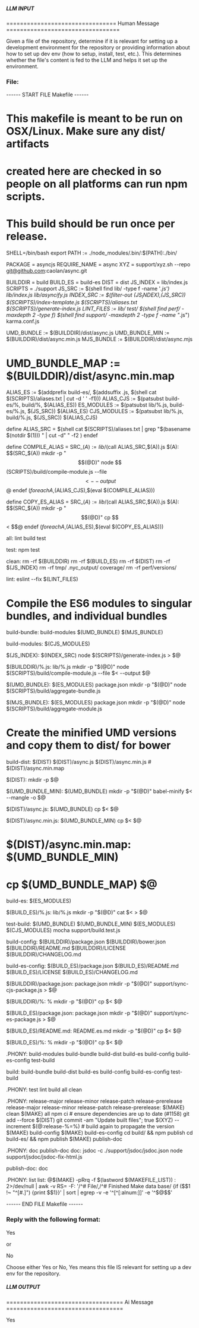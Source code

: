 ##### LLM INPUT #####
================================ Human Message =================================

Given a file of the repository, determine if it is relevant for setting up a development environment for the repository or providing information about how to set up dev env (how to setup, install, test, etc.). This determines whether the file's content is fed to the LLM and helps it set up the environment.

### File:
------ START FILE Makefile ------
# This makefile is meant to be run on OSX/Linux.  Make sure any dist/ artifacts
# created here are checked in so people on all platforms can run npm scripts.
# This build should be run once per release.

SHELL=/bin/bash
export PATH := ./node_modules/.bin/:$(PATH):./bin/

PACKAGE = asyncjs
REQUIRE_NAME = async
XYZ = support/xyz.sh --repo git@github.com:caolan/async.git

BUILDDIR = build
BUILD_ES = build-es
DIST = dist
JS_INDEX = lib/index.js
SCRIPTS = ./support
JS_SRC := $(shell find lib/ -type f -name '*.js') lib/index.js lib/asyncify.js
INDEX_SRC := $(filter-out $(JS_INDEX),$(JS_SRC)) $(SCRIPTS)/index-template.js $(SCRIPTS)/aliases.txt ${SCRIPTS}/generate-index.js
LINT_FILES := lib/ test/ $(shell find perf/ -maxdepth 2 -type f) $(shell find support/ -maxdepth 2 -type f -name "*.js") karma.conf.js

UMD_BUNDLE := $(BUILDDIR)/dist/async.js
UMD_BUNDLE_MIN := $(BUILDDIR)/dist/async.min.js
MJS_BUNDLE := $(BUILDDIR)/dist/async.mjs
# UMD_BUNDLE_MAP := $(BUILDDIR)/dist/async.min.map
ALIAS_ES := $(addprefix build-es/, $(addsuffix .js, $(shell cat $(SCRIPTS)/aliases.txt | cut -d ' ' -f1)))
ALIAS_CJS := $(patsubst build-es/%, build/%, $(ALIAS_ES))
ES_MODULES := $(patsubst lib/%.js, build-es/%.js, $(JS_SRC)) $(ALIAS_ES)
CJS_MODULES := $(patsubst lib/%.js, build/%.js,  $(JS_SRC)) $(ALIAS_CJS)

define ALIAS_SRC =
$(shell cat $(SCRIPTS)/aliases.txt | grep "$(basename $(notdir $(1))) " | cut -d" " -f2 )
endef

define COMPILE_ALIAS =
SRC_$(A) := lib/$(call ALIAS_SRC,$(A)).js
$(A): $$(SRC_$(A))
	mkdir -p "$$(@D)"
	node $$(SCRIPTS)/build/compile-module.js --file $$< --output $$@
endef
$(foreach A,$(ALIAS_CJS),$(eval $(COMPILE_ALIAS)))

define COPY_ES_ALIAS =
SRC_$(A) := lib/$(call ALIAS_SRC,$(A)).js
$(A): $$(SRC_$(A))
	mkdir -p "$$(@D)"
	cp $$< $$@
endef
$(foreach A,$(ALIAS_ES),$(eval $(COPY_ES_ALIAS)))

all: lint build test

test:
	npm test

clean:
	rm -rf $(BUILDDIR)
	rm -rf $(BUILD_ES)
	rm -rf $(DIST)
	rm -rf $(JS_INDEX)
	rm -rf tmp/ .nyc_output/ coverage/
	rm -rf perf/versions/

lint:
	eslint --fix $(LINT_FILES)

# Compile the ES6 modules to singular bundles, and individual bundles
build-bundle: build-modules $(UMD_BUNDLE) $(MJS_BUNDLE)

build-modules: $(CJS_MODULES)

$(JS_INDEX): $(INDEX_SRC)
	node $(SCRIPTS)/generate-index.js > $@

$(BUILDDIR)/%.js: lib/%.js
	mkdir -p "$(@D)"
	node $(SCRIPTS)/build/compile-module.js --file $< --output $@


$(UMD_BUNDLE): $(ES_MODULES) package.json
	mkdir -p "$(@D)"
	node $(SCRIPTS)/build/aggregate-bundle.js

$(MJS_BUNDLE): $(ES_MODULES) package.json
	mkdir -p "$(@D)"
	node $(SCRIPTS)/build/aggregate-module.js

# Create the minified UMD versions and copy them to dist/ for bower
build-dist: $(DIST) $(DIST)/async.js $(DIST)/async.min.js # $(DIST)/async.min.map

$(DIST):
	mkdir -p $@

$(UMD_BUNDLE_MIN): $(UMD_BUNDLE)
	mkdir -p "$(@D)"
	babel-minify $< --mangle -o $@

$(DIST)/async.js: $(UMD_BUNDLE)
	cp $< $@

$(DIST)/async.min.js: $(UMD_BUNDLE_MIN)
	cp $< $@

# $(DIST)/async.min.map: $(UMD_BUNDLE_MIN)
# 	cp $(UMD_BUNDLE_MAP) $@

build-es: $(ES_MODULES)

$(BUILD_ES)/%.js: lib/%.js
	mkdir -p "$(@D)"
	cat $< > $@

test-build: $(UMD_BUNDLE) $(UMD_BUNDLE_MIN) $(ES_MODULES) $(CJS_MODULES)
	mocha support/build.test.js

build-config: $(BUILDDIR)/package.json $(BUILDDIR)/bower.json $(BUILDDIR)/README.md $(BUILDDIR)/LICENSE $(BUILDDIR)/CHANGELOG.md

build-es-config: $(BUILD_ES)/package.json $(BUILD_ES)/README.md $(BUILD_ES)/LICENSE $(BUILD_ES)/CHANGELOG.md

$(BUILDDIR)/package.json: package.json
	mkdir -p "$(@D)"
	support/sync-cjs-package.js > $@

$(BUILDDIR)/%: %
	mkdir -p "$(@D)"
	cp $< $@

$(BUILD_ES)/package.json: package.json
	mkdir -p "$(@D)"
	support/sync-es-package.js > $@

$(BUILD_ES)/README.md: README.es.md
	mkdir -p "$(@D)"
	cp $< $@

$(BUILD_ES)/%: %
	mkdir -p "$(@D)"
	cp $< $@

.PHONY: build-modules build-bundle build-dist build-es build-config build-es-config test-build

build: build-bundle build-dist build-es build-config build-es-config test-build

.PHONY: test lint build all clean

.PHONY: release-major release-minor release-patch release-prerelease
release-major release-minor release-patch release-prerelease:
	$(MAKE) clean
	$(MAKE) all
	npm ci # ensure dependencies are up to date (#1158)
	git add --force $(DIST)
	git commit -am "Update built files"; true
	$(XYZ) --increment $(@:release-%=%)
	# build again to propagate the version
	$(MAKE) build-config
	$(MAKE) build-es-config
	cd build/ && npm publish
	cd build-es/ && npm publish
	$(MAKE) publish-doc

.PHONY: doc publish-doc
doc:
	jsdoc -c ./support/jsdoc/jsdoc.json
	node support/jsdoc/jsdoc-fix-html.js

publish-doc: doc

.PHONY: list
list:
	@$(MAKE) -pRrq -f $(lastword $(MAKEFILE_LIST)) : 2>/dev/null | awk -v RS= -F: '/^# File/,/^# Finished Make data base/ {if ($$1 !~ "^[#.]") {print $$1}}' | sort | egrep -v -e '^[^[:alnum:]]' -e '^$@$$'

------ END FILE Makefile ------

### Reply with the following format:

<rel>Yes</rel>

or

<rel>No</rel>

Choose either Yes or No, Yes means this file IS relevant for setting up a dev env for the repository.

##### LLM OUTPUT #####
================================== Ai Message ==================================

<rel>Yes</rel>